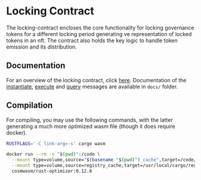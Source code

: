 # Locking Contract

The locking-contract encloses the core functionality for locking governance tokens
for a different locking period generating ve representation of locked tokens in an nft.
The contract also holds the key logic to handle token emission and its distribution.

## Documentation

For an overview of the locking contract, click [here](/docs/OVERVIEW.md).
Documentation of the [instantiate](/docs/INSTANTIATE.md), [execute](/docs/EXECUTE.md) and
[query](/docs/QUERY.md) messages are available in `docs/` folder.

## Compilation

For compiling, you may use the following commands, with the latter
generating a much more optimized wasm file (though it does require docker).

```sh
RUSTFLAGS='-C link-arg=-s' cargo wasm
```

```sh
docker run --rm -v "$(pwd)":/code \
  --mount type=volume,source="$(basename "$(pwd)")_cache",target=/code/target \
  --mount type=volume,source=registry_cache,target=/usr/local/cargo/registry \
  cosmwasm/rust-optimizer:0.12.6
```
